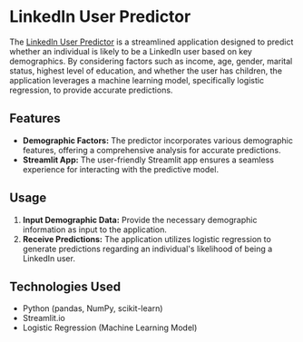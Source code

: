 # LinkedIn User Predictor

The [LinkedIn User Predictor](https://app-prog2-jayx53er2paz98kk8yuawf.streamlit.app/) is a streamlined application designed to predict whether an individual is likely to be a LinkedIn user based on key demographics. By considering factors such as income, age, gender, marital status, highest level of education, and whether the user has children, the application leverages a machine learning model, specifically logistic regression, to provide accurate predictions.

## Features

- **Demographic Factors:** The predictor incorporates various demographic features, offering a comprehensive analysis for accurate predictions.
- **Streamlit App:** The user-friendly Streamlit app ensures a seamless experience for interacting with the predictive model.

## Usage

1. **Input Demographic Data:** Provide the necessary demographic information as input to the application.
2. **Receive Predictions:** The application utilizes logistic regression to generate predictions regarding an individual's likelihood of being a LinkedIn user.

## Technologies Used

- Python (pandas, NumPy, scikit-learn)
- Streamlit.io
- Logistic Regression (Machine Learning Model)
